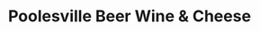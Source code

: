 ---
title: "Poolesville Beer Wine & Cheese"
url: /poolesville/poolesville-beer-wine-und-cheese/
shop: Spirituosen
---